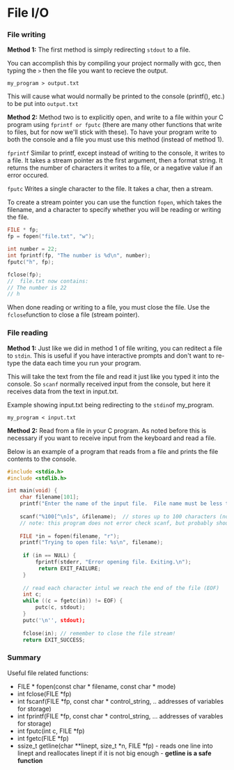 # File I/O
### File writing
**Method 1:**
The first method is simply redirecting `stdout` to a file.  

You can accomplish this by compiling your project normally with gcc, then typing the `>` then the file you want to recieve the output.

`my_program > output.txt`

This will cause what would normally be printed to the console (printf(), etc.) to be put into `output.txt`

**Method 2:**
Method two is to explicitly open, and write to a file within your C program using `fprintf or fputc` (there are many other functions that write to files, but for now we'll stick with these).  To have your program write to both the console and a file you must use this method (instead of method 1).  

`fprintf` 
Similar to printf, except instead of writing to the console, it writes to a file.  It takes a stream pointer as the first argument, then a format string.  It returns the number of characters it writes to a file, or a negative value if an error occured.  

`fputc`
Writes a single character to the file.  It takes a char, then a stream.  

To create a stream pointer you can use the function `fopen`, which takes the filename, and a character to specify whether you will be reading or writing the file.
```c
FILE * fp;
fp = fopen("file.txt", "w");

int number = 22;
int fprintf(fp, "The number is %d\n", number);
fputc("h", fp);

fclose(fp);
//  file.txt now contains:
// The number is 22
// h
```

When done reading or writing to a file, you must close the file.  Use the `fclose`function to close a file (stream pointer).

### File reading
**Method 1:**
Just like we did in method 1 of file writing, you can reditect a file to `stdin`.  This is useful if you have interactive prompts and don't want to re-type the data each time you run your program.

This will take the text from the file and read it just like you typed it into the console.  So `scanf` normally received input from the console, but here it receives data from the text in input.txt.

Example showing input.txt being redirecting to the `stdin`of my_program.

`my_program < input.txt`

**Method 2:**
Read from a file in your C program.  As noted before this is necessary if you want to receive input from the keyboard and read a file.

Below is an example of a program that reads from a file and prints the file contents to the console.

```c
#include <stdio.h>
#include <stdlib.h>

int main(void) {
    char filename[101];
    printf("Enter the name of the input file.  File name must be less than 101 characters.\n");
  
    scanf("%100[^\n]s", &filename);  // stores up to 100 characters (not including newline) in the char array filename
    // note: this program does not error check scanf, but probably should
  
    FILE *in = fopen(filename, "r");
    printf("Trying to open file: %s\n", filename);
  
     if (in == NULL) {
         fprintf(stderr, "Error opening file. Exiting.\n");
          return EXIT_FAILURE;
     }
     
     // read each character intul we reach the end of the file (EOF)
     int c;
     while ((c = fgetc(in)) != EOF) {
         putc(c, stdout);
     }
     putc('\n'', stdout);
     
     fclose(in); // remember to close the file stream!
     return EXIT_SUCCESS;
```

### Summary
Useful file related functions:
- FILE * fopen(const char * filename, const char * mode)
- int fclose(FILE *fp)
- int fscanf(FILE *fp, const char * control_string, .. addresses of variables for storage)
- int fprintf(FILE *fp, const char * control_string, ... addresses of varables for storage)
- int fputc(int c, FILE *fp)
- int fgetc(FILE *fp)
- ssize_t getline(char **linept, size_t  *n, FILE *fp) - reads one line into linept and reallocates linept if it is not big enough - **getline is a safe function**

